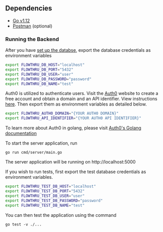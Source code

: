 ## Dependencies
- [Go v1.12](https://golang.org/)
- [Postman](https://www.getpostman.com/) (optional)

### Running the Backend

After you have [set up the databse](https://github.com/flow-thru/flowthru/tree/master/database/README.md), export the database credentials as environment variables

```bash
export FLOWTHRU_DB_HOST="localhost"
export FLOWTHRU_DB_PORT="5432"
export FLOWTHRU_DB_USER="user"
export FLOWTHRU_DB_PASSWORD="password"
export FLOWTHRU_DB_NAME="test"
```

Auth0 is utilized to authenticate users. Visit the [Auth0](http://auth0.com) website to create a free account and obtain a domain and an API identifier. View instructions [here](https://auth0.com/docs/apis). Then export them as environment variables as detailed below.  

```bash
export FLOWTHRU_AUTH0_DOMAIN="{YOUR AUTH0 DOMAIN}"
export FLOWTHRU_API_IDENTIFIER="{YOUR AUTH0 API IDENTIFIER}"
```

To learn more about Auth0 in golang, please visit [Auth0's Golang documentation](https://auth0.com/docs/quickstart/webapp/golang)  


To start the server application, run

```
go run cmd/server/main.go
```

The server application will be running on http://localhost:5000

If you wish to run tests, first export the test database credentials as environment variables.

```bash
export FLOWTHRU_TEST_DB_HOST="localhost"
export FLOWTHRU_TEST_DB_PORT="5432"
export FLOWTHRU_TEST_DB_USER="user"
export FLOWTHRU_TEST_DB_PASSWORD="password"
export FLOWTHRU_TEST_DB_NAME="test"
```

You can then test the application using the command

```
go test -v ./...
```
